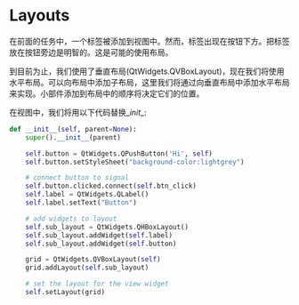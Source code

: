 # Layouts

在前面的任务中，一个标签被添加到视图中。然而，标签出现在按钮下方。把标签放在按钮旁边是明智的。这是可能的使用布局。

到目前为止，我们使用了垂直布局(QtWidgets.QVBoxLayout)，现在我们将使用水平布局。可以向布局中添加子布局，这里我们将通过向垂直布局中添加水平布局来实现。小部件添加到布局中的顺序将决定它们的位置。

在视图中，我们将用以下代码替换\__init__:

```python
def __init__(self, parent=None):
    super().__init__(parent)

    self.button = QtWidgets.QPushButton('Hi', self)
    self.button.setStyleSheet("background-color:lightgrey")

    # connect button to signal
    self.button.clicked.connect(self.btn_click)
    self.label = QtWidgets.QLabel()
    self.label.setText("Button")

    # add widgets to layout
    self.sub_layout = QtWidgets.QHBoxLayout()
    self.sub_layout.addWidget(self.label)
    self.sub_layout.addWidget(self.button)

    grid = QtWidgets.QVBoxLayout(self)
    grid.addLayout(self.sub_layout)

    # set the layout for the view widget
    self.setLayout(grid)
```
